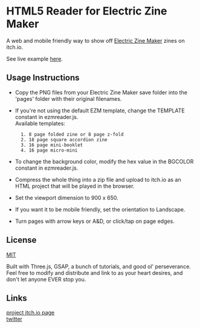 # HTML5 Reader for Electric Zine Maker

A web and mobile friendly way to show off [Electric Zine Maker](https://alienmelon.itch.io/electric-zine-maker) zines on itch.io.

See live example [here](https://jeremyoduber.itch.io/js-zine).

## Usage Instructions

- Copy the PNG files from your Electric Zine Maker save folder into the 'pages' folder with their original filenames.
- If you're not using the default EZM template, change the TEMPLATE constant in ezmreader.js.  
Available templates:

        1. 8 page folded zine or 8 page z-fold
        2. 18 page square accordion zine 
        3. 16 page mini-booklet
        4. 16 page micro-mini

- To change the background color, modify the hex value in the BGCOLOR constant in ezmreader.js.
- Compress the whole thing into a zip file and upload to itch.io as an HTML project that will be played in the browser.
- Set the viewport dimension to 900 x 650.
- If you want it to be mobile friendly, set the orientation to Landscape.

- Turn pages with arrow keys or A&D, or click/tap on page edges.

## License
[MIT](https://choosealicense.com/licenses/mit/)

Built with Three.js, GSAP, a bunch of tutorials, and good ol' perseverance.  
Feel free to modify and distribute and link to as your heart desires, and don't let anyone EVER stop you.

## Links

[project itch.io page](https://jeremyoduber.itch.io/js-zine)  
[twitter](https://twitter.com/JeremyOduber)  
